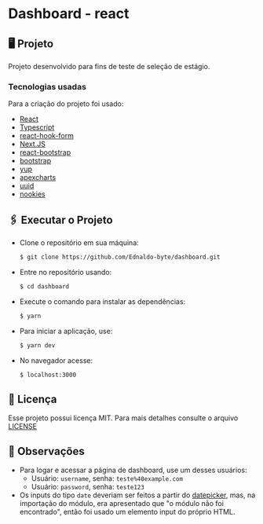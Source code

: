 # Dashboard - react

## 🖥 Projeto
  Projeto desenvolvido para fins de teste de seleção de estágio.

### Tecnologias usadas

Para a criação do projeto foi usado: 

- [React](https://reactjs.org/)
- [Typescript](https://www.typescript.org/)
- [react-hook-form](https://react-hook-form.com/)
- [Next.JS](https://nextjs.org/)
- [react-bootstrap](https://react-bootstrap.github.io/)
- [bootstrap](https://getbootstrap.com/)
- [yup](https://www.npmjs.com/package/yup)
- [apexcharts](https://apexcharts.com/)
- [uuid](https://www.npmjs.com/package/uuid)
- [nookies](https://www.npmjs.com/package/nookies)

## 🖇 Executar o Projeto
  
- Clone o repositório em sua máquina:
    ```bash
    $ git clone https://github.com/Ednaldo-byte/dashboard.git
    ```
- Entre no repositório usando:
    ```bash
    $ cd dashboard
    ```
- Execute o comando para instalar as dependências:
    ```bash
    $ yarn
    ```
- Para iniciar a aplicação, use:
    ```bash
    $ yarn dev
    ```
- No navegador acesse:
    ```bash
    $ localhost:3000
    ```


##  📃 Licença
  Esse projeto possui licença MIT. Para mais detalhes consulte o arquivo [LICENSE](LICENSE.md)
  
## 📌 Observações
  
  - Para logar e acessar a página de dashboard, use um desses usuários:
    - Usuário: `username`, senha: `teste%40example.com`
    - Usuário: `password`, senha: `teste123`
  - Os inputs do tipo `date` deveriam ser feitos a partir do [datepicker](https://reactdatepicker.com/), mas, na importação do módulo, era apresentado que "o módulo não foi encontrado", então foi usado um elemento input do próprio HTML.
